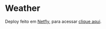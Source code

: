 # Weather
 Deploy feito em [Netfly]('https://app.netlify.com/'), para acessar [clique aqui]('https://iroh-weatherforecast.netlify.app/').
